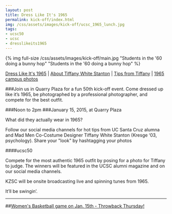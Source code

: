 ```yaml
---
layout: post
title: Dress Like It's 1965
permalink: kick-off/index.html
img: /css/assets/images/kick-off/ucsc_1965_lunch.jpg
tags: 
- ucsc50
- ucsc
- dresslikeits1965
---
```

{% img full-size /css/assets/images/kick-off/main.jpg "Students in the '60 doing a bunny hop" "Students in the '60 doing a bunny hop" %}
<div class="more-info">
<a href="index.html">Dress Like It's 1965</a> | <a href="about-tiffany.html">About Tiffany White Stanton</a> | <a href="tips.html">Tips from Tiffany</a> | <a href="photos.html">1965 campus photos</a>
</div>

###Join us in Quarry Plaza for a fun 50th kick-off event. Come dressed up like it’s 1965, be photographed by a professional photographer, and compete for the best outfit.

###Noon to 2pm
###January 15, 2015, at Quarry Plaza

What did they actually wear in 1965?

Follow our social media channels for hot tips from UC Santa Cruz alumna and Mad Men Co-Costume Designer Tiffany White Stanton (Kresge ‘03, psychology). Share your "look" by hashtagging your photos

###&#35;ucsc50

Compete for the most authentic 1965 outfit by posing for a photo for Tiffany to judge. The winners will be featured in the UCSC alumni magazine and on our social media channels.

KZSC will be onsite broadcasting live and spinning tunes from 1965.

It’ll be swingin’.

***

##[Women's Basketball game on Jan. 15th - Throwback Thursday!](http://opers.ucsc.edu/news-events/events/WBB50th.html)
